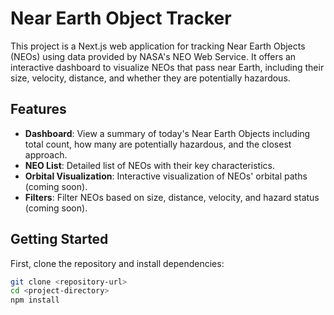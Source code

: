 # Near Earth Object Tracker

This project is a Next.js web application for tracking Near Earth Objects (NEOs) using data provided by NASA's NEO Web Service. It offers an interactive dashboard to visualize NEOs that pass near Earth, including their size, velocity, distance, and whether they are potentially hazardous.

## Features

- **Dashboard**: View a summary of today's Near Earth Objects including total count, how many are potentially hazardous, and the closest approach.
- **NEO List**: Detailed list of NEOs with their key characteristics.
- **Orbital Visualization**: Interactive visualization of NEOs' orbital paths (coming soon).
- **Filters**: Filter NEOs based on size, distance, velocity, and hazard status (coming soon).

## Getting Started

First, clone the repository and install dependencies:

```bash
git clone <repository-url>
cd <project-directory>
npm install
